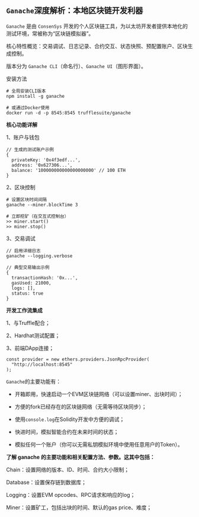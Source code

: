 ## `Ganache`深度解析：本地区块链开发利器

`Ganache` 是由 `ConsenSys` 开发的个人区块链工具，为以太坊开发者提供本地化的测试环境，常被称为“区块链模拟器”。

核心特性概览：交易调试、日志记录、合约交互、状态快照、预配置账户、区块生成控制。

版本分为 `Ganache CLI`（命名行）、`Ganache UI`（图形界面）。

安装方法
```
# 全局安装CLI版本
npm install -g ganache

# 或通过Docker使用
docker run -d -p 8545:8545 trufflesuite/ganache
```
**核心功能详解**

1、账户与钱包
```
// 生成的测试账户示例
{
  privateKey: '0x4f3edf...',
  address: '0x627306...',
  balance: '100000000000000000000' // 100 ETH
}
```
2、区块控制
```
# 设置区块时间间隔
ganache --miner.blockTime 3

# 立即挖矿（在交互式控制台）
>> miner.start()
>> miner.stop()
```
3、交易调试
```
// 启用详细日志
ganache --logging.verbose

// 典型交易输出示例
{
  transactionHash: '0x...',
  gasUsed: 21000,
  logs: [],
  status: true
}
```
**开发工作流集成**

1、与Truffle配合；

2、Hardhat测试配置；

3、前端DApp连接；
```
const provider = new ethers.providers.JsonRpcProvider(
  "http://localhost:8545"
);
```
`Ganache`的主要功能有：
- 开箱即用，快速启动一个EVM区块链网络（可以设置miner、出块时间）；

- 方便的fork已经存在的区块链网络（无需等待区块同步）；

- 使用`console.log`在Solidity开发中方便的调试；

- 快进时间，模拟智能合约在未来时间的状态；

- 模拟任何一个账户（你可以无需私钥模拟环境中使用任意用户的Token）。

**了解 ganache 的主要功能和相关配置方法、参数。这其中包括：**

Chain：设置网络的版本、ID、时间、合约大小限制；

Database：设置保存链到数据库；

Logging：设置EVM opcodes、RPC请求和响应的log；

Miner：设置矿工，包括出块的时间、默认的gas price、难度；

